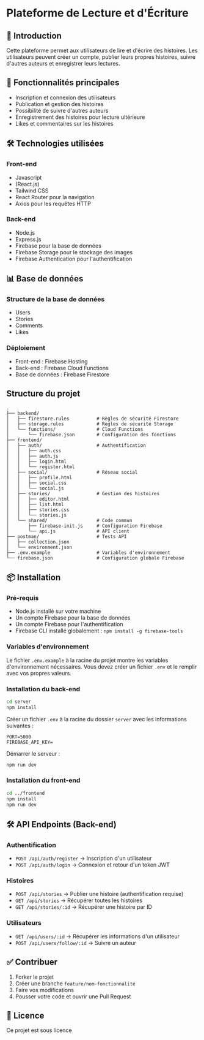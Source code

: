 # Plateforme de Lecture et d'Écriture

## 📖 Introduction

Cette plateforme permet aux utilisateurs de lire et d'écrire des histoires. Les utilisateurs peuvent créer un compte, publier leurs propres histoires, suivre d'autres auteurs et enregistrer leurs lectures.

## 🚀 Fonctionnalités principales

- Inscription et connexion des utilisateurs
- Publication et gestion des histoires
- Possibilité de suivre d'autres auteurs
- Enregistrement des histoires pour lecture ultérieure
- Likes et commentaires sur les histoires

## 🛠 Technologies utilisées

### **Front-end**

- Javascript
- (React.js)
- Tailwind CSS
- React Router pour la navigation
- Axios pour les requêtes HTTP

### **Back-end**

- Node.js
- Express.js
- Firebase pour la base de données
- Firebase Storage pour le stockage des images
- Firebase Authentication pour l'authentification

## 📊 Base de données

### **Structure de la base de données**

- Users
- Stories
- Comments
- Likes

### **Déploiement**

- Front-end : Firebase Hosting
- Back-end : Firebase Cloud Functions
- Base de données : Firebase Firestore

## Structure du projet

```
.
├── backend/
│   ├── firestore.rules          # Règles de sécurité Firestore
│   ├── storage.rules            # Règles de sécurité Storage
│   └── functions/               # Cloud Functions
│       └── firebase.json        # Configuration des fonctions
├── frontend/
│   ├── auth/                    # Authentification
│   │   ├── auth.css
│   │   ├── auth.js
│   │   ├── login.html
│   │   └── register.html
│   ├── social/                  # Réseau social
│   │   ├── profile.html
│   │   ├── social.css
│   │   └── social.js
│   ├── stories/                 # Gestion des histoires
│   │   ├── editor.html
│   │   ├── list.html
│   │   ├── stories.css
│   │   └── stories.js
│   └── shared/                  # Code commun
│       ├── firebase-init.js     # Configuration Firebase
│       └── api.js               # API client
├── postman/                     # Tests API
│   ├── collection.json
│   └── environment.json
├── .env.example                 # Variables d'environnement
└── firebase.json                # Configuration globale Firebase
```

## 📦 Installation

### **Pré-requis**

- Node.js installé sur votre machine
- Un compte Firebase pour la base de données
- Un compte Firebase pour l'authentification
- Firebase CLI installé globalement : `npm install -g firebase-tools`

### **Variables d'environnement**

Le fichier `.env.example` à la racine du projet montre les variables d'environnement nécessaires. Vous devez créer un fichier `.env` et le remplir avec vos propres valeurs.

### **Installation du back-end**

```bash
cd server
npm install
```

Créer un fichier `.env` à la racine du dossier `server` avec les informations suivantes :

```
PORT=5000
FIREBASE_API_KEY=
```

Démarrer le serveur :

```bash
npm run dev
```

### **Installation du front-end**

```bash
cd ../frontend
npm install
npm run dev
```

## 🛠 API Endpoints (Back-end)

### **Authentification**

- `POST /api/auth/register` → Inscription d'un utilisateur
- `POST /api/auth/login` → Connexion et retour d'un token JWT

### **Histoires**

- `POST /api/stories` → Publier une histoire (authentification requise)
- `GET /api/stories` → Récupérer toutes les histoires
- `GET /api/stories/:id` → Récupérer une histoire par ID

### **Utilisateurs**

- `GET /api/users/:id` → Récupérer les informations d'un utilisateur
- `POST /api/users/follow/:id` → Suivre un auteur

## ✅ Contribuer

1. Forker le projet
2. Créer une branche `feature/nom-fonctionnalité`
3. Faire vos modifications
4. Pousser votre code et ouvrir une Pull Request

## 📜 Licence

Ce projet est sous licence 
